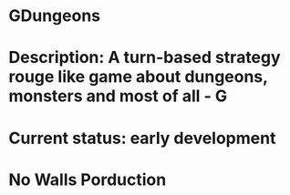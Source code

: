 # GDungeons
# Description: A turn-based strategy rouge like game about dungeons, monsters and most of all - G
# Current status: early development
# No Walls Porduction
